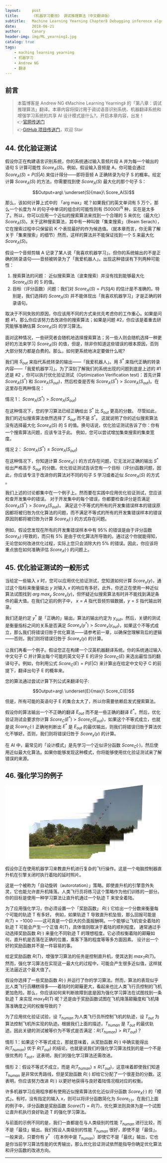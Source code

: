 ```yaml
---
layout:     post
title:      《机器学习要领》 调试推理算法（中文翻译版）
subtitle:   Machine Learning Yearning Chapter8 Debugging inference algorithms(Chinese ver)
date:       2018-06-21
author:     Canary
header-img: img/ML_yearning1.jpg
catalog: true
tags:
    - maching learning yearning
    - 机器学习
    - Andrew NG
    - 翻译
---
```


## 前言

> 本篇博客是 Andrew NG 《Machine Learning Yearning》 的「第八章：调试推理算法」翻译。本章内容将探讨用于调试语音识别系统、机器翻译系统和增强学习系统的共享 AI 设计模式是什么?。开启本章内容，出发！   
👉[官网传送门](http://www.mlyearning.org/)<br>
👉[GitHub 项目传送门](https://github.com/AlbertHG/Machine-Learning-Yearning-Chinese-ver)，欢迎 Star

## 44. 优化验证测试

假设你正在构建语言识别系统，你的系统通过输入音频片段 A 并为每一个输出的语句 S 计算可能性 $Score_A(S)$。例如，假设输入音频是 A，你可能会通过 
$Score_A(S) = P(S|A)$ 
来估计得分——即将音频 A 正确转录为句子 S 的概率。给定计算  $Score_A(S)$ 的方法，你需要找到使 $Score_A(S)$ 最大化的那个句子 S：

$$Output=arg\ \underset{S}{max}\ Score_A(S)$$

那么，该如何计算上式中的 「arg max」呢？如果我们的英文单词有 5 万个，那么一个长度为 $N$ 的句子中单词的组合的可能性则有 $(50000)^N$ 种，实在是太多了。所以，你可以应用一个近似的搜索算法来找到一个合理的 S 来优化（最大化）$Score_A(S)$。关于这种搜索算法，其中有一种叫做「集束搜索」（Beam Serach），它在搜索过程中只保留前 K 个表现最好的作为候选值。（就本章而言，你无需了解关于「集束搜索」的细节）然而，这样的算法并不能保证找到一个 S 来最大化 $Score_A(S)$。

假设一个音频剪辑 A 记录了某人说「我喜欢机器学习」。但你的系统输出的不是正确的转录语句——音频被转录为了「我爱机器人」。出现这种错误有下列两种可能性：

1.  搜索算法的问题： 近似搜索算法（波束搜索）并没有找到能够最大化 $Score_A(S)$ 的 S 的值。
2. 目标（评分函数）问题：我们对 $Score_A(S) = P(S\|A)$ 的估计是不准确的。特别是，我们选择的 $Score_A(S)$ 并不能体现出「我喜欢机器学习」才是正确的转录语句。

取决于不同失败的原因，你应该用不同的方式来优先考虑你的工作重心。如果是问题 #1，那么你应该努力去改进你的搜索算法；如果是问题 #2，你应该是着重去研究能够准确估算 $Score_A(S)$ 的学习算法。

面对这种情况，一些研究者会随机地选择搜索算法；另一些人则会随机选择一种更好的方法来学习 $Score_A(S)$ 的值，但是，除非你知道这些错误的根本原因，否则大部分努力都是白费的。那么，如何更系统地决定要做什么呢?

我们用 $S_{out}$ 来指代系统转录的输出——「我爱机器人」。用 $S^{* }$ 来指代正确的转录内容——「我爱机器学习」。为了深刻了解我们的系统出现的问题到底是上述的 #1 还是 #2 ，你可以执行优化验证测试（Optimization Verification test)：首先计算 $Score_A(S^{* })$ 和 $Score_A(S_{out})$，然后检查是否有 $Score_A(S^{* }) > Score_A(S_{out})$。在这里存在两种情况：

情况 1： $Score_A(S^{* }) > Score_A(S_{out})$

在这种情况下，您的学习算法已经正确给出 $S^{* }$ 比 $S_{out}$ 更高的分数。 尽管如此，我们的近似搜索算法依然选择了 $S_{out}$ 而不是 $S^{* }$。 这就说明了你的近似搜索算法没有选择最大化 $Score_A(S)$ 的 S 的值。换句话说，优化验证测试告诉了你：你有一个搜索算法问题，应该专注于此。 例如，您可以尝试增加集束搜索的集束宽度。

情况 2： $Score_A(S^{* }) \leq  Score_A(S_{out})$

在这种情况下，你知道计算 $Score_A(·)$ 的方式存在问题，它无法对正确的输出 $S^{* }$ 给出严格高于 $S_{out}$ 的分数。优化验证测试告诉您有一个目标（评分)函数问题，因此，你应该专注于改进你的算法对不同的句子 S 学习或者近似 $Score_A(S)$ 的方式 。

我们上述的讨论都集中在一个例子上。然而要在实践中应用优化验证测试，您应该检查开发集中的错误。 对于开发集中的每个错误，你都要检查评分是否满足 $Score_A(S^{* }) > Score_A(S_{out})$。 满足这个不等式的所有的开发集错误样本的错误原因都将被归咎为优化算法的问题，而不满足不等式的所有的开发集错误样本的错误原因则都将被归咎为计算 $Score_A(·)$ 的方式存在问题。

例如，假设您发现在所有的开发集错误样本中有 95% 的错误是由于评分函数 $Score_A(·)$导致的，而只有 5% 是由于优化算法所导致的。通过这个你就能得知，无论您如何改进优化过程，实际上您只会消除大约 5% 的错误。因此，你应该将重点放在如何准确评估 $Score_A(·)$ 的问题上。

## 45. 优化验证测试的一般形式

当给定一些输入 $x$ 时，您可以应用优化验证测试，您知道如何计算 $Score_x(y)$，通过这个指标来衡量输出 $y$ 对输入 $x$ 的响应有多好。此外，你还正在使用一种近似算法试图找到 $arg\ max_y\ Score_x(y)$，但怀疑近似搜索算法有时并不能找到满足条件的最大值。在我们之前的例子中， $x=A$ 指代音频剪辑数据，$y=S$ 指代输出转录。

我们还是约定 $y^{* }$ 是「正确的」输出，算法的输出约定为 $y_{out}$。然后，关键的测试是衡量指标之间的关系是否满足 $Score_x(y^{* }) > Score_x(y_{out})$，如果这个不等式成立，那么我们将错误归咎于优化算法——请参考前一章，以确保您理解背后的逻辑——否则，我们则将错误归咎于 $Score_x(y)$ 的计算。

让我们再看一个例子。假设您正在构建一个汉英机器翻译系统。你的系统通过输入中文句子 C 并计算出每个可能的英文句子 E 的评分 $Score_C(E)$ 来选出最恰当的翻译句子。例如，你利用公式 
$Score_C(E) = P(E|C)$ 
来计算出在给定中文句子 C 的前提下，翻译出句子 E 的概率来。

您的算法通过尝试计算下列公式来翻译句子:

$$Output=arg\ \underset{E}{max}\ Score_C(E)$$

但是，所有可能的英语句子 E 的集合太大了，所以你需要依赖启发式搜索算法。

假设你的算法输出一个不正确的翻译 $E_{out}$ 而不是一些正确的翻译 $E^{* }$。然后，优化验证测试会要求你计算 $Score_C(E^{* }) > Score_C(E_{out})$，如果这个不等式成立，也就是说 $Score_C(·)$ 正确地判断出 $E^{* }$ 是 $E_{out}$ 的最优输出，则我们将错误归咎于算法优化不够好。否则，我们则将错误归咎于 $Score_x(y)$ 的计算。

在 AI 中，最常见的「设计模式」是先学习一个近似评分函数 $Score_C(·)$，然后使用近似最大化算法。如果你能够发现这种模式，你将能够使用优化验证测试来了解错误的来源。

## 46. 强化学习的例子

![](https://raw.githubusercontent.com/AlbertHG/alberthg.github.io/master/makedown_img/20180422mlyearning/19.png)

假设你正在使用机器学习来教直升机进行复杂的飞行操作。这是一个电脑控制器直升机在引擎关闭时执行着陆的延时照片。

这是一个被称为「自动旋转（autorotation）」策略。即使直升机的引擎意外失灵，它也能允许直升机降落。人类飞行员将练习这个策略作为他们训练的一部分。你的目标是使用一种学习算法让直升机通过一个轨迹 T 来安全着陆。

为了应用强化学习，你必须设置一个「奖励函数」 $R(·)$ 它给出一个分数来衡量每个可能的轨迹 T 有多好。 例如，如果轨迹 T 导致直升机坠毁，那么回报可能是 $R(T) = -1000$ ——这可真是一个巨大的负面报酬啊。一个能够让飞机安全着陆的轨迹 T 可能会产生一个正值 $R(T)$，具体值则取决于着陆的顺利程度。 通常通过手动选择奖励函数 $R(·)$ 来量化不同轨迹 T 的理想程度。它必须权衡着陆的颠簸如何，直升机是否落在正确的位置，乘客下落的程度等等多方面因素。 设计出一个好的奖励函数并不是一件容易的事。

给定奖励函数 $R(T)$，增强学习算法的任务是控制直升机，使其达到 $max_TR(T)$。然而，强化学习算法在实现这一最大化的过程中，可能会产生很多近似值，这样就无法逼近这个最大值了。

假设你选择了一些奖励函数 $R(·)$ 并运行了你的学习算法。然而，算法的表现似乎比人类飞行员糟糕得多——着陆时的颠簸更大，看起来也比人类飞行员控制的飞机更加危险。那么，你应该如何来判断故障到底是因为强化学习算法在试图找到一条轨迹 T 来实现 $max_TR(T)$ 呢？还是由于奖励函数试图在飞机降落颠簸度和飞机降落准确度之间的权衡导致的？

为了应用优化验证试验，设 $T_{human}$ 为人类飞行员所控制飞机的轨迹，设 $T_{out}$ 为算法控制飞机所实现的轨迹。根据我们上面的描述，$T_{human}$ 是 $T_{out}$ 的最优轨迹。因此关键的测试被等价为不等式是否满足：$R(T_{human}) >R(T_{out})$？

情形 1：如果这个不等式成立，那就意味着，从奖励函数 $R(·)$ 中确实能得出 $R(T_{human})$ 优于 $R(T_{out})$ 的结论。也就是说我们的强化学习算法找到的是一个不是很优秀的 $T_{out}$，这表明，我们的强化学习算法还需改进。

情形 2：假设不等式不成立，而是 $R(T_{human}) \leq R(T_{out})$，这意味着即使我们知道 $T_{human}$ 是非常优秀路线，但是奖励函数 $R(·)$ 却给它分配了一个很差劲的分数。这表明，你应该努力改进 $R(·)$ 以更好地获得与良好着陆情况相对应的权衡。

许多机器学习应用程序都有使用近似搜索算法优化近似评分函数 $Score_X(·)$ 的「模式」。有时，没有指定的输入 $x$，则可以将评分函数简化为 $Score_(·)$。在我们上面的例子中，评分函数是奖励函数 $Score(T)= R(T)$，优化算法则具体为是一个试图让直升机执行良好轨迹 T 的强化学习算法。

与前面的示例不同的是，我们一直都是在与人类级别的性能 $T_{human}$ 进行比较，而不是「最佳」输出。我们假设人类级别的性能 $T_{human}$ 很好，即使不是「最佳」。一般来说，只要你有 $y^{* }$ （在本例中是 $T_{human}$）即使它不是「最优」输出，它也是你当前学习算法性能的优秀输出，那么优化验证测试依然能指导你确定优化算法和评分函数的改进方向。

------
